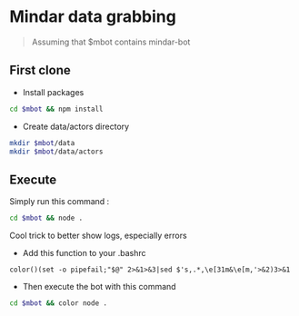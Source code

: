 # Mindar data grabbing

> Assuming that $mbot contains mindar-bot

## First clone

* Install packages

```sh
cd $mbot && npm install
```

* Create data/actors directory

```sh
mkdir $mbot/data
mkdir $mbot/data/actors
```

## Execute

Simply run this command :
```sh
cd $mbot && node .
```

Cool trick to better show logs, especially errors

* Add this function to your .bashrc 

`color()(set -o pipefail;"$@" 2>&1>&3|sed $'s,.*,\e[31m&\e[m,'>&2)3>&1`

* Then execute the bot with this command
```sh
cd $mbot && color node .
```
